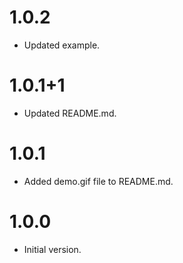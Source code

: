 # 1.0.2

- Updated example.

# 1.0.1+1

- Updated README.md.

# 1.0.1

- Added demo.gif file to README.md.

# 1.0.0

- Initial version.

